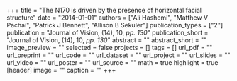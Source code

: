 +++
title = "The N170 is driven by the presence of horizontal facial structure"
date = "2014-01-01"
authors = ["Ali Hashemi", "Matthew V Pachai", "Patrick J Bennett", "Allison B Sekuler"]
publication_types = ["2"]
publication = "Journal of Vision, (14), 10, _pp. 130_"
publication_short = "Journal of Vision, (14), 10, _pp. 130_"
abstract = ""
abstract_short = ""
image_preview = ""
selected = false
projects = []
tags = []
url_pdf = ""
url_preprint = ""
url_code = ""
url_dataset = ""
url_project = ""
url_slides = ""
url_video = ""
url_poster = ""
url_source = ""
math = true
highlight = true
[header]
image = ""
caption = ""
+++
